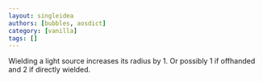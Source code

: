 ```yaml
---
layout: singleidea
authors: [bubbles, aosdict]
category: [vanilla]
tags: []
---
```

Wielding a light source increases its radius by 1. Or possibly 1 if offhanded and 2 if directly wielded.

